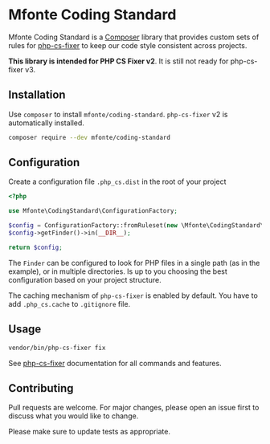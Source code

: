 # Mfonte Coding Standard

Mfonte Coding Standard is a [Composer](https://getcomposer.org) library that provides custom sets of rules
for [php-cs-fixer](https://github.com/FriendsOfPHP/PHP-CS-Fixer) to keep our code style consistent across projects.

**This library is intended for PHP CS Fixer v2**. It is still not ready for php-cs-fixer v3.

## Installation

Use `composer` to install `mfonte/coding-standard`. `php-cs-fixer` v2 is automatically installed.

```bash
composer require --dev mfonte/coding-standard
```

## Configuration

Create a configuration file `.php_cs.dist` in the root of your project

```php
<?php

use Mfonte\CodingStandard\ConfigurationFactory;

$config = ConfigurationFactory::fromRuleset(new \Mfonte\CodingStandard\Ruleset\DefaultRuleset());
$config->getFinder()->in(__DIR__);

return $config;
```

The `Finder` can be configured to look for PHP files in a single path (as in the example), or in multiple directories.
Is up to you choosing the best configuration based on your project structure.

The caching mechanism of `php-cs-fixer` is enabled by default. You have to add `.php_cs.cache` to `.gitignore` file.

## Usage

```bash
vendor/bin/php-cs-fixer fix
```

See [php-cs-fixer](https://github.com/FriendsOfPHP/PHP-CS-Fixer#usage) documentation for all commands and features.

## Contributing

Pull requests are welcome. For major changes, please open an issue first to discuss what you would like to change.

Please make sure to update tests as appropriate.
